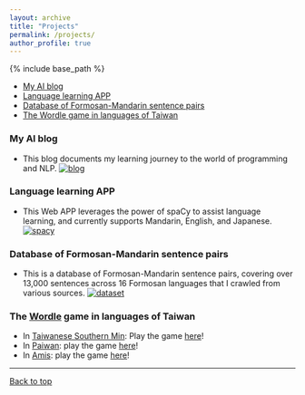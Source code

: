 ```yaml
---
layout: archive
title: "Projects"
permalink: /projects/
author_profile: true
---
```


{% include base_path %}

- [My AI blog](#my-ai-blog)
- [Language learning APP](#language-learning-app)
- [Database of Formosan-Mandarin sentence pairs](#database-of-formosan-mandarin-sentence-pairs)
- [The Wordle game in languages of Taiwan](#the-wordle-game-in-languages-of-taiwan)

### My AI blog     

- This blog documents my learning journey to the world of programming and NLP. [![blog](https://img.shields.io/badge/Click-Me-FF5722?style=flat&logo=blogger&logoColor=white)](https://howard-haowen.github.io/blog.ai/)

### Language learning APP

- This Web APP leverages the power of spaCy to assist language learning, and currently supports Mandarin, English, and Japanese. [![spacy](https://img.shields.io/badge/Click-Me-FF4B4B?style=flat&logo=streamlit&logoColor=white)](https://howard-haowen-ailanguageguru.streamlit.app/)

### Database of Formosan-Mandarin sentence pairs

- This is a database of Formosan-Mandarin sentence pairs, covering over 13,000 sentences across 16 Formosan languages that I crawled from various sources. [![dataset](https://img.shields.io/badge/Click-Me-150458?style=flat&logo=pandas&logoColor=white)](https://howard-haowen-formosan-languages.streamlit.app/)

### The [Wordle](https://www.nytimes.com/games/wordle/index.html) game in languages of Taiwan

- In [Taiwanese Southern Min](https://en.wikipedia.org/wiki/Taiwanese_Hokkien): Play the game [here](https://howard-haowen.github.io/tsm-wordle/)! 
- In [Paiwan](https://en.wikipedia.org/wiki/Paiwan_language): play the game [here](https://howard-haowen.github.io/paiwan-wordle/)!
- In [Amis](https://en.wikipedia.org/wiki/Amis_language): play the game [here](https://howard-haowen.github.io/amis-wordle/)!

---
[Back to top](#)

<!-- Remove above link if you don't want to attibute 
<p style="font-size:11px">Page template forked from <a href="https://github.com/evanca/quick-portfolio">evanca</a></p>
-->
<!--stackedit_data:
eyJoaXN0b3J5IjpbMjExNzc5NzgyMSwtNzc4MDQ3ODY5XX0=
-->